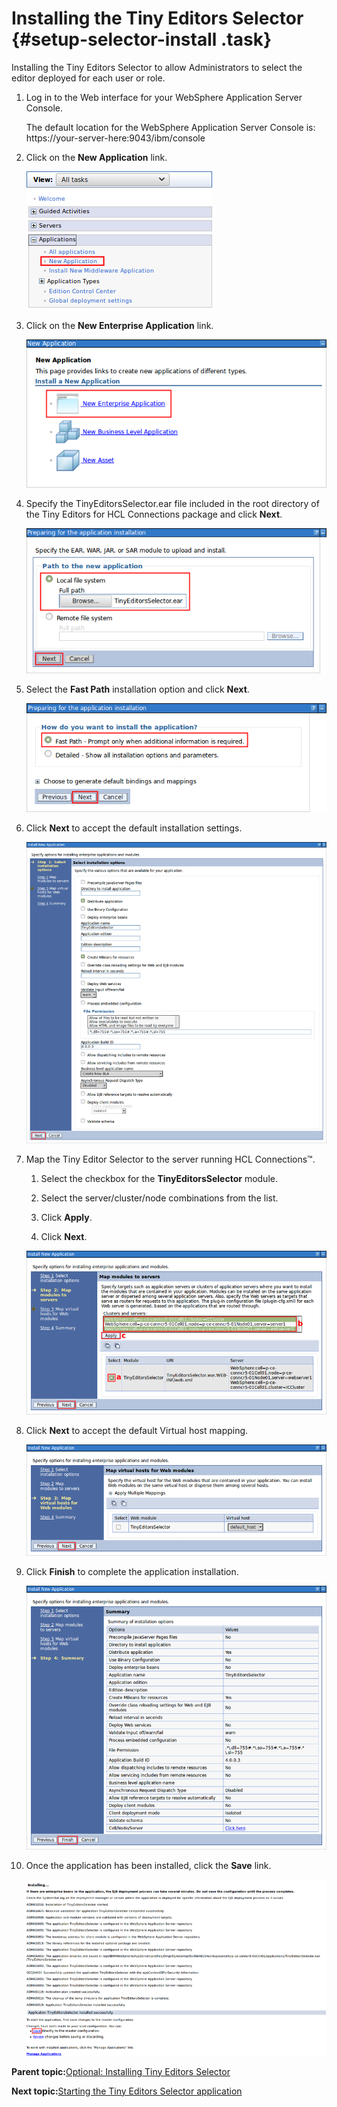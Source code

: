 # Installing the Tiny Editors Selector {#setup-selector-install .task}

Installing the Tiny Editors Selector to allow Administrators to select the editor deployed for each user or role.

1.  Log in to the Web interface for your WebSphere Application Server Console.

    The default location for the WebSphere Application Server Console is: https://your-server-here:9043/ibm/console

2.  Click on the **New Application** link.

    ![WebSphere New Application link](resource/was/applications_new_application.png)

3.  Click on the **New Enterprise Application** link.

    ![New Enterprise Application link](resource/was/applications_new_enterprise_application.png)

4.  Specify the TinyEditorsSelector.ear file included in the root directory of the Tiny Editors for HCL Connections package and click **Next**.

    ![Select TinyEditorsSelector.ear](resource/was/select_connectsix.png)

5.  Select the **Fast Path** installation option and click **Next**.

    ![Choose "Fast Path"](resource/was/applications_fast_path.png)

6.  Click **Next** to accept the default installation settings.

    ![Select install options](resource/was/install_connectsix_01.png)

7.  Map the Tiny Editor Selector to the server running HCL Connections™.

    1.  Select the checkbox for the **TinyEditorsSelector** module.

    2.  Select the server/cluster/node combinations from the list.

    3.  Click **Apply**.

    4.  Click **Next**.

    ![Map modules to servers](resource/was/install_connectsix_02.png)

8.  Click **Next** to accept the default Virtual host mapping.

    ![Map virtual hosts for Web modules](resource/was/install_connectsix_03.png)

9.  Click **Finish** to complete the application installation.

    ![Installation Summary](resource/was/install_connectsix_04.png)

10. Once the application has been installed, click the **Save** link.

    ![Save changes](resource/was/install_connectsix_05.png)


**Parent topic:**[Optional: Installing Tiny Editors Selector](t_01-setup_01-selector_00-summary.md)

**Next topic:**[Starting the Tiny Editors Selector application](t_01-setup_01-selector_02-start.md)

